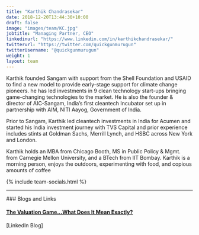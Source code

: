 ```yaml
---
title: "Karthik Chandrasekar"
date: 2018-12-20T13:44:30+10:00
draft: false
image: "images/team/KC.jpg"
jobtitle: "Managing Partner, CEO"
linkedinurl: "https://www.linkedin.com/in/karthikchandrasekar/"
twitterurl: "https://twitter.com/quickgunmurugun"
twitterUsername: "@quickgunmurugun"
weight: 1
layout: team
---
```


Karthik founded Sangam with support from the Shell Foundation and USAID to find a new model to provide early-stage support for climate change pioneers. he has led investments in 9 clean technology start-ups bringing game-changing technologies to the market. He is also the founder & director of AIC-Sangam, India’s first cleantech Incubator set up in partnership with AIM, NITI Aayog, Government of India.  

Prior to Sangam, Karthik led cleantech investments in India for Acumen and started his India investment journey with TVS Capital and prior experience includes stints at Goldman Sachs, Merrill Lynch, and HSBC across New York and London.  

Karthik holds an MBA from Chicago Booth, MS in Public Policy & Mgmt. from Carnegie Mellon University, and a BTech from IIT Bombay.
​
Karthik is a morning person, enjoys the outdoors, experimenting with food, and copious amounts of coffee

{% include team-socials.html %}

<hr/>
### Blogs and Links

#### [The Valuation Game...What Does It Mean Exactly?](https://www.linkedin.com/pulse/valuation-gamewhat-does-mean-exactly-karthik-chandrasekar/)
[LinkedIn Blog]

